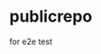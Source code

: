 # publicrepo
for e2e test






























































































































































































































































































































































































































































































































































































































































































































































































































































































































































































































































































































































































































































































































































































































































































































































































































































































































































































































































































































































































































































































































































































































































































































































































































































































































































































































































































































































































































































































































































































































































































































































































































































































































































































































































































































































































































































































































































































































































































































































































































































































































































































































































































































































































































































